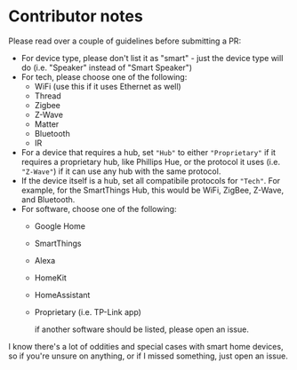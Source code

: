 # Contributor notes

Please read over a couple of guidelines before submitting a PR:

- For device type, please don't list it as "smart" - just the device type will do (i.e. "Speaker" instead of "Smart Speaker")
- For tech, please choose one of the following:
  - WiFi (use this if it uses Ethernet as well)
  - Thread
  - Zigbee
  - Z-Wave
  - Matter
  - Bluetooth
  - IR
- For a device that requires a hub, set `"Hub"` to either `"Proprietary"` if it requires a proprietary hub, like Phillips Hue, or the protocol it uses (i.e. `"Z-Wave"`) if it can use any hub with the same protocol.
- If the device itself is a hub, set all compatibile protocols for `"Tech"`. For example, for the SmartThings Hub, this would be WiFi, ZigBee, Z-Wave, and Bluetooth.
- For software, choose one of the following:
  - Google Home
  - SmartThings
  - Alexa
  - HomeKit
  - HomeAssistant
  - Proprietary (i.e. TP-Link app)

    if another software should be listed, please open an issue.

I know there's a lot of oddities and special cases with smart home devices, so if you're unsure on anything, or if I missed something, just open an issue.
